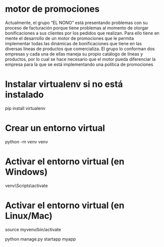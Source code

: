 # motor de promociones
 Actualmente, el grupo “EL NONO” está presentando problemas con su proceso de  facturación porque tiene problemas al momento de otorgar bonificaciones a sus clientes por  los pedidos que realizan. Para ello tiene en mente el desarrollo de un motor de promociones  que le permita implementar todas las dinámicas de bonificaciones que tiene en las diversas  líneas de productos que comercializa.  El grupo lo conforman dos empresas y cada una de ellas maneja su propio catálogo de  líneas y productos, por lo cual se hace necesario que el motor pueda diferenciar la empresa  para la que se está implementando una política de promociones



# Instalar virtualenv si no está instalado
pip install virtualenv

# Crear un entorno virtual
python -m venv venv

# Activar el entorno virtual (en Windows)
venv\Scripts\activate

# Activar el entorno virtual (en Linux/Mac)
source myvenv/bin/activate


python manage.py startapp myapp
